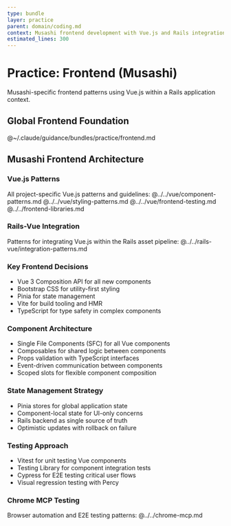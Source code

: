 ```yaml
---
type: bundle
layer: practice
parent: domain/coding.md
context: Musashi frontend development with Vue.js and Rails integration
estimated_lines: 300
---
```

# Practice: Frontend (Musashi)

Musashi-specific frontend patterns using Vue.js within a Rails application context.

## Global Frontend Foundation
@~/.claude/guidance/bundles/practice/frontend.md

## Musashi Frontend Architecture

### Vue.js Patterns
All project-specific Vue.js patterns and guidelines:
@../../vue/component-patterns.md
@../../vue/styling-patterns.md
@../../vue/frontend-testing.md
@../../frontend-libraries.md

### Rails-Vue Integration
Patterns for integrating Vue.js within the Rails asset pipeline:
@../../rails-vue/integration-patterns.md

### Key Frontend Decisions
- Vue 3 Composition API for all new components
- Bootstrap CSS for utility-first styling
- Pinia for state management
- Vite for build tooling and HMR
- TypeScript for type safety in complex components

### Component Architecture
- Single File Components (SFC) for all Vue components
- Composables for shared logic between components
- Props validation with TypeScript interfaces
- Event-driven communication between components
- Scoped slots for flexible component composition

### State Management Strategy
- Pinia stores for global application state
- Component-local state for UI-only concerns
- Rails backend as single source of truth
- Optimistic updates with rollback on failure

### Testing Approach
- Vitest for unit testing Vue components
- Testing Library for component integration tests
- Cypress for E2E testing critical user flows
- Visual regression testing with Percy

### Chrome MCP Testing
Browser automation and E2E testing patterns:
@../../chrome-mcp.md
